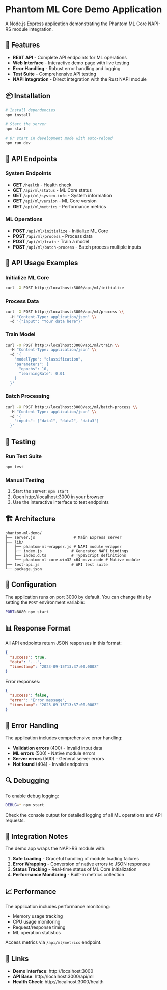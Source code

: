 # Phantom ML Core Demo Application

A Node.js Express application demonstrating the Phantom ML Core NAPI-RS module integration.

## 🚀 Features

- **REST API** - Complete API endpoints for ML operations
- **Web Interface** - Interactive demo page with live testing
- **Error Handling** - Robust error handling and logging
- **Test Suite** - Comprehensive API testing
- **NAPI Integration** - Direct integration with the Rust NAPI module

## 📦 Installation

```bash
# Install dependencies
npm install

# Start the server
npm start

# Or start in development mode with auto-reload
npm run dev
```

## 🔗 API Endpoints

### System Endpoints

- **GET** `/health` - Health check
- **GET** `/api/ml/status` - ML Core status
- **GET** `/api/ml/system-info` - System information
- **GET** `/api/ml/version` - ML Core version
- **GET** `/api/ml/metrics` - Performance metrics

### ML Operations

- **POST** `/api/ml/initialize` - Initialize ML Core
- **POST** `/api/ml/process` - Process data
- **POST** `/api/ml/train` - Train a model
- **POST** `/api/ml/batch-process` - Batch process multiple inputs

## 📝 API Usage Examples

### Initialize ML Core
```bash
curl -X POST http://localhost:3000/api/ml/initialize
```

### Process Data
```bash
curl -X POST http://localhost:3000/api/ml/process \\
  -H "Content-Type: application/json" \\
  -d '{"input": "Your data here"}'
```

### Train Model
```bash
curl -X POST http://localhost:3000/api/ml/train \\
  -H "Content-Type: application/json" \\
  -d '{
    "modelType": "classification",
    "parameters": {
      "epochs": 10,
      "learningRate": 0.01
    }
  }'
```

### Batch Processing
```bash
curl -X POST http://localhost:3000/api/ml/batch-process \\
  -H "Content-Type: application/json" \\
  -d '{
    "inputs": ["data1", "data2", "data3"]
  }'
```

## 🧪 Testing

### Run Test Suite
```bash
npm test
```

### Manual Testing
1. Start the server: `npm start`
2. Open http://localhost:3000 in your browser
3. Use the interactive interface to test endpoints

## 🏗️ Architecture

```
phantom-ml-demo/
├── server.js                 # Main Express server
├── lib/
│   ├── phantom-ml-wrapper.js # NAPI module wrapper
│   ├── index.js             # Generated NAPI bindings
│   ├── index.d.ts           # TypeScript definitions
│   └── phantom-ml-core.win32-x64-msvc.node # Native module
├── test-api.js              # API test suite
└── package.json
```

## 🔧 Configuration

The application runs on port 3000 by default. You can change this by setting the `PORT` environment variable:

```bash
PORT=8080 npm start
```

## 📊 Response Format

All API endpoints return JSON responses in this format:

```json
{
  "success": true,
  "data": "...",
  "timestamp": "2023-09-15T13:37:00.000Z"
}
```

Error responses:

```json
{
  "success": false,
  "error": "Error message",
  "timestamp": "2023-09-15T13:37:00.000Z"
}
```

## 🚨 Error Handling

The application includes comprehensive error handling:

- **Validation errors** (400) - Invalid input data
- **ML errors** (500) - Native module errors
- **Server errors** (500) - General server errors
- **Not found** (404) - Invalid endpoints

## 🔍 Debugging

To enable debug logging:

```bash
DEBUG=* npm start
```

Check the console output for detailed logging of all ML operations and API requests.

## 🧩 Integration Notes

The demo app wraps the NAPI-RS module with:

1. **Safe Loading** - Graceful handling of module loading failures
2. **Error Wrapping** - Conversion of native errors to JSON responses
3. **Status Tracking** - Real-time status of ML Core initialization
4. **Performance Monitoring** - Built-in metrics collection

## 📈 Performance

The application includes performance monitoring:

- Memory usage tracking
- CPU usage monitoring
- Request/response timing
- ML operation statistics

Access metrics via `/api/ml/metrics` endpoint.

## 🔗 Links

- **Demo Interface**: http://localhost:3000
- **API Base**: http://localhost:3000/api/ml
- **Health Check**: http://localhost:3000/health